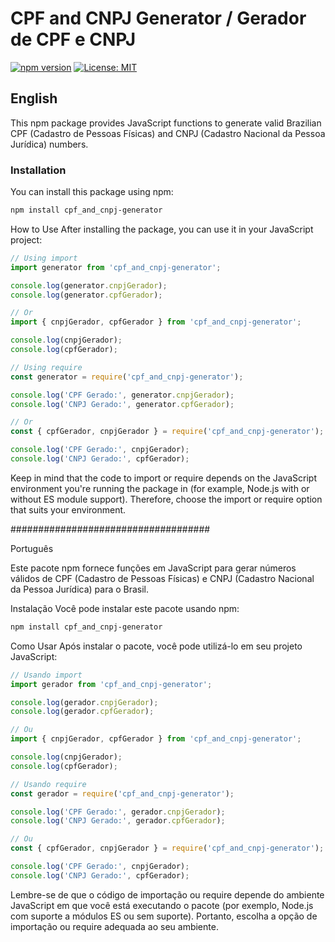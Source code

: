 # CPF and CNPJ Generator / Gerador de CPF e CNPJ

[![npm version](https://badge.fury.io/js/cpf_and_cnpj-generator.svg?refresh=1)](https://badge.fury.io/js/cpf_and_cnpj-generator)
[![License: MIT](https://img.shields.io/badge/License-MIT-yellow.svg)](https://opensource.org/licenses/MIT)

## English

This npm package provides JavaScript functions to generate valid Brazilian CPF (Cadastro de Pessoas Físicas) and CNPJ (Cadastro Nacional da Pessoa Jurídica) numbers.

### Installation

You can install this package using npm:

```bash
npm install cpf_and_cnpj-generator
```

How to Use
After installing the package, you can use it in your JavaScript project:


```javascript
// Using import
import generator from 'cpf_and_cnpj-generator';

console.log(generator.cnpjGerador);
console.log(generator.cpfGerador);

// Or
import { cnpjGerador, cpfGerador } from 'cpf_and_cnpj-generator';

console.log(cnpjGerador);
console.log(cpfGerador);

// Using require
const generator = require('cpf_and_cnpj-generator');

console.log('CPF Gerado:', generator.cnpjGerador);
console.log('CNPJ Gerado:', generator.cpfGerador);

// Or
const { cpfGerador, cnpjGerador } = require('cpf_and_cnpj-generator');

console.log('CPF Gerado:', cnpjGerador);
console.log('CNPJ Gerado:', cpfGerador);
```

Keep in mind that the code to import or require depends on the JavaScript environment you're running the package in (for example, Node.js with or without ES module support). Therefore, choose the import or require option that suits your environment.

####################################

Português

Este pacote npm fornece funções em JavaScript para gerar números válidos de CPF (Cadastro de Pessoas Físicas) e CNPJ (Cadastro Nacional da Pessoa Jurídica) para o Brasil.

Instalação
Você pode instalar este pacote usando npm:

```bash
npm install cpf_and_cnpj-generator
```

Como Usar
Após instalar o pacote, você pode utilizá-lo em seu projeto JavaScript:

```javascript
// Usando import
import gerador from 'cpf_and_cnpj-generator';

console.log(gerador.cnpjGerador);
console.log(gerador.cpfGerador);

// Ou
import { cnpjGerador, cpfGerador } from 'cpf_and_cnpj-generator';

console.log(cnpjGerador);
console.log(cpfGerador);

// Usando require
const gerador = require('cpf_and_cnpj-generator');

console.log('CPF Gerado:', gerador.cnpjGerador);
console.log('CNPJ Gerado:', gerador.cpfGerador);

// Ou
const { cpfGerador, cnpjGerador } = require('cpf_and_cnpj-generator');

console.log('CPF Gerado:', cnpjGerador);
console.log('CNPJ Gerado:', cpfGerador);
```

Lembre-se de que o código de importação ou require depende do ambiente JavaScript em que você está executando o pacote (por exemplo, Node.js com suporte a módulos ES ou sem suporte). Portanto, escolha a opção de importação ou require adequada ao seu ambiente.